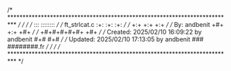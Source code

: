 /* ************************************************************************** */
/*                                                                            */
/*                                                        :::      ::::::::   */
/*   ft_strlcat.c                                       :+:      :+:    :+:   */
/*                                                    +:+ +:+         +:+     */
/*   By: andbenit                                    +#+  +:+       +#+        */
/*                                                +#+#+#+#+#+   +#+           */
/*   Created: 2025/02/10 16:09:22 by andbenit          #+#    #+#             */
/*   Updated: 2025/02/10 17:13:05 by andbenit         ###   ########.fr       */
/*                                                                            */
/* ************************************************************************** */
